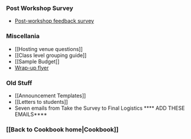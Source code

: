 ### Post Workshop Survey 
* [Post-workshop feedback survey]()


### Miscellania
* [[Hosting venue questions]]
* [[Class level grouping guide]]
* [[Sample Budget]]
* [Wrap-up flyer]() 


### Old Stuff

* [[Announcement Templates]] 
* [[Letters to students]] 
 * Seven emails from Take the Survey to Final Logistics
 **** ADD THESE EMAILS****

### [[Back to Cookbook home|Cookbook]]
